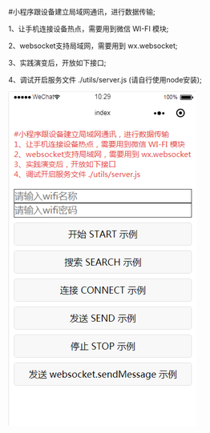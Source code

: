 #小程序跟设备建立局域网通讯，进行数据传输;

1、让手机连接设备热点，需要用到微信 WI-FI 模块;

2、websocket支持局域网，需要用到 wx.websocket;

3、实践演变后，开放如下接口;

4、调试开启服务文件 ./utils/server.js (请自行使用node安装);


![image](https://github.com/weizuichunsun/wxapp-wifi-websocket/blob/master/images/%E6%95%88%E6%9E%9C%E5%9B%BE.png?raw=true)



